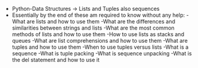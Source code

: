 - Python-Data Structures -> Lists and Tuples also sequences
- Essentially by the end of these am required to know without any help:
-What are lists and how to use them
-What are the differences and similarities between strings and lists
-What are the most common methods of lists and how to use them
-How to use lists as stacks and queues
-What are list comprehensions and how to use them
-What are tuples and how to use them
-When to use tuples versus lists
-What is a sequence
-What is tuple packing
-What is sequence unpacking
-What is the del statement and how to use it
